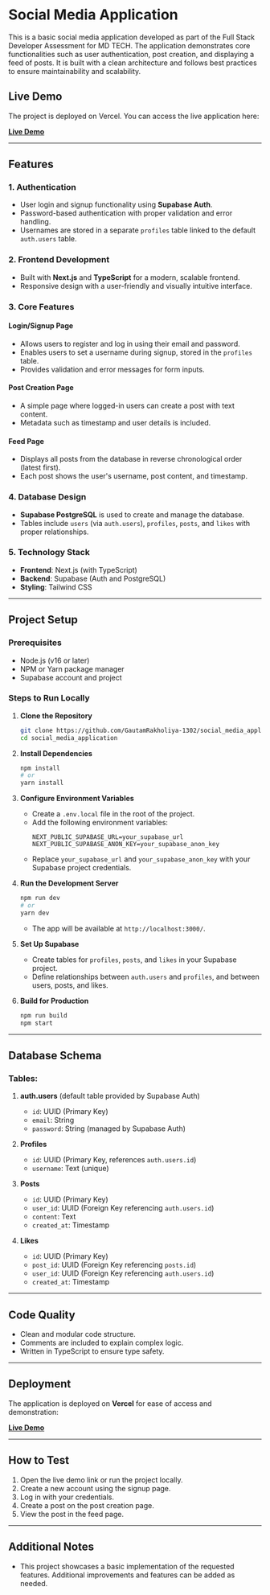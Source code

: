 # Social Media Application

This is a basic social media application developed as part of the Full Stack Developer Assessment for MD TECH. The application demonstrates core functionalities such as user authentication, post creation, and displaying a feed of posts. It is built with a clean architecture and follows best practices to ensure maintainability and scalability.

## Live Demo

The project is deployed on Vercel. You can access the live application here:

**[Live Demo](https://socialproject-omega.vercel.app/)**

---

## Features

### 1. Authentication
- User login and signup functionality using **Supabase Auth**.
- Password-based authentication with proper validation and error handling.
- Usernames are stored in a separate `profiles` table linked to the default `auth.users` table.

### 2. Frontend Development
- Built with **Next.js** and **TypeScript** for a modern, scalable frontend.
- Responsive design with a user-friendly and visually intuitive interface.

### 3. Core Features
#### Login/Signup Page
- Allows users to register and log in using their email and password.
- Enables users to set a username during signup, stored in the `profiles` table.
- Provides validation and error messages for form inputs.

#### Post Creation Page
- A simple page where logged-in users can create a post with text content.
- Metadata such as timestamp and user details is included.

#### Feed Page
- Displays all posts from the database in reverse chronological order (latest first).
- Each post shows the user's username, post content, and timestamp.

### 4. Database Design
- **Supabase PostgreSQL** is used to create and manage the database.
- Tables include `users` (via `auth.users`), `profiles`, `posts`, and `likes` with proper relationships.

### 5. Technology Stack
- **Frontend**: Next.js (with TypeScript)
- **Backend**: Supabase (Auth and PostgreSQL)
- **Styling**: Tailwind CSS

---

## Project Setup

### Prerequisites
- Node.js (v16 or later)
- NPM or Yarn package manager
- Supabase account and project

### Steps to Run Locally

1. **Clone the Repository**
   ```bash
   git clone https://github.com/GautamRakholiya-1302/social_media_application.git
   cd social_media_application
   ```

2. **Install Dependencies**
   ```bash
   npm install
   # or
   yarn install
   ```

3. **Configure Environment Variables**
   - Create a `.env.local` file in the root of the project.
   - Add the following environment variables:
     ```env
     NEXT_PUBLIC_SUPABASE_URL=your_supabase_url
     NEXT_PUBLIC_SUPABASE_ANON_KEY=your_supabase_anon_key
     ```
   - Replace `your_supabase_url` and `your_supabase_anon_key` with your Supabase project credentials.

4. **Run the Development Server**
   ```bash
   npm run dev
   # or
   yarn dev
   ```
   - The app will be available at `http://localhost:3000/`.

5. **Set Up Supabase**
   - Create tables for `profiles`, `posts`, and `likes` in your Supabase project.
   - Define relationships between `auth.users` and `profiles`, and between users, posts, and likes.

6. **Build for Production**
   ```bash
   npm run build
   npm start
   ```

---

## Database Schema

### Tables:
1. **auth.users** (default table provided by Supabase Auth)
   - `id`: UUID (Primary Key)
   - `email`: String
   - `password`: String (managed by Supabase Auth)

2. **Profiles**
   - `id`: UUID (Primary Key, references `auth.users.id`)
   - `username`: Text (unique)

3. **Posts**
   - `id`: UUID (Primary Key)
   - `user_id`: UUID (Foreign Key referencing `auth.users.id`)
   - `content`: Text
   - `created_at`: Timestamp

4. **Likes**
   - `id`: UUID (Primary Key)
   - `post_id`: UUID (Foreign Key referencing `posts.id`)
   - `user_id`: UUID (Foreign Key referencing `auth.users.id`)
   - `created_at`: Timestamp

---

## Code Quality
- Clean and modular code structure.
- Comments are included to explain complex logic.
- Written in TypeScript to ensure type safety.

---

## Deployment

The application is deployed on **Vercel** for ease of access and demonstration:

**[Live Demo](https://socialproject-omega.vercel.app/)**

---

## How to Test

1. Open the live demo link or run the project locally.
2. Create a new account using the signup page.
3. Log in with your credentials.
4. Create a post on the post creation page.
5. View the post in the feed page.

---

## Additional Notes

- This project showcases a basic implementation of the requested features. Additional improvements and features can be added as needed.

